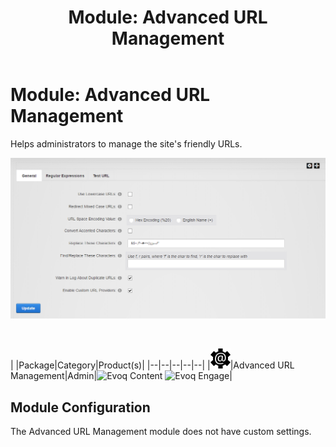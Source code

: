 ﻿---
uid: module-advanced-url-management
locale: en
title: "Module: Advanced URL Management"
dnneditions: 
dnnversion: 09.02.00
---

# Module: Advanced URL Management

Helps administrators to manage the site's friendly URLs.

  

![Advanced URL Management module](/images/scr-module-AdvURLMgmt.png)

  

 

|  |Package|Category|Product(s)|
|--|--|--|--|--|
|![icon](/images/ico-module-advurlmgmt.png)|Advanced URL Management|Admin|![Evoq Content](/images/ico-evoq-content.png) ![Evoq Engage](/images/ico-evoq-engage.png)|

## Module Configuration

The Advanced URL Management module does not have custom settings.
